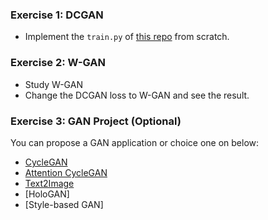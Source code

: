 ### Exercise 1: DCGAN

- Implement the `train.py` of [this repo](https://github.com/tensorlayer/dcgan) from scratch.

### Exercise 2: W-GAN

- Study W-GAN
- Change the DCGAN loss to W-GAN and see the result.

### Exercise 3: GAN Project (Optional)
You can propose a GAN application or choice one on below:

- [CycleGAN](https://github.com/tensorlayer/cyclegan)
- [Attention CycleGAN](https://arxiv.org/pdf/1806.02311.pdf)
- [Text2Image](https://github.com/zsdonghao/text-to-image)
- [HoloGAN]
- [Style-based GAN]

